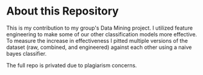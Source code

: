 # About this Repository

This is my contribution to my group's Data Mining project. I utilized feature engineering to make some of our other classification models more effective. To measure the increase in effectiveness I pitted multiple versions of the dataset (raw, combined, and engineered) against each other using a naive bayes classifier.

The full repo is privated due to plagiarism concerns.
